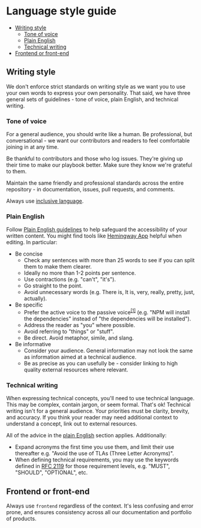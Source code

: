 # Language style guide

* [Writing style](#writing-style)
  * [Tone of voice](#tone-of-voice)
  * [Plain English](#plain-english)
  * [Technical writing](#technical-writing)
* [Frontend or front-end](#frontend-or-front-end)

## Writing style

We don't enforce strict standards on writing style as we want you to use your own words to express your own personality. That said, we have three general sets of guidelines - tone of voice, plain English, and technical writing.

### Tone of voice

For a general audience, you should write like a human. Be professional, but conversational - we want our contributors and readers to feel comfortable joining in at any time.

Be thankful to contributors and those who log issues. They're giving up their time to make our playbook better. Make sure they know we're grateful to them.

Maintain the same friendly and professional standards across the entire repository - in documentation, issues, pull requests, and comments.

Always use [inclusive language](inclusive-language.md).

### Plain English

Follow [Plain English guidelines](http://www.plainenglish.co.uk/how-to-write-in-plain-english.html) to help safeguard the accessibility of your written content. You might find tools like [Hemingway App](http://www.hemingwayapp.com/) helpful when editing. In particular:

* Be concise
  * Check any sentences with more than 25 words to see if you can split them to make them clearer.
  * Ideally no more than 1-2 points per sentence.
  * Use contractions (e.g. "can't", "it's").
  * Go straight to the point.
  * Avoid unnecessary words (e.g. There is, It is, very, really, pretty, just, actually). 
* Be specific
  - Prefer the active voice to the passive voice<sup>[\[1\]][active-passive]</sup> (e.g. "NPM will install the dependencies" instead of "the dependencies will be installed").
  * Address the reader as "you" where possible.
  * Avoid referring to "things" or "stuff".
  * Be direct. Avoid metaphor, simile, and slang.
* Be informative
  * Consider your audience. General information may not look the same as information aimed at a technical audience.
  * Be as precise as you can usefully be - consider linking to high quality external resources where relevant.

### Technical writing

When expressing technical concepts, you'll need to use technical language. This may be complex, contain jargon, or seem formal. That's ok! Technical writing isn't for a general audience. Your priorities must be clarity, brevity, and accuracy. If you think your reader may need additional context to understand a concept, link out to external resources. 

All of the advice in the [plain English](#plain-english) section applies. Additionally:

* Expand acronyms the first time you use them, and limit their use thereafter e.g. "Avoid the use of TLAs (Three Letter Acronyms)".
* When defining technical requirements, you may use the keywords defined in [RFC 2119](https://www.ietf.org/rfc/rfc2119.txt) for those requirement levels, e.g. "MUST", "SHOULD", "OPTIONAL", etc.

## Frontend or front-end

Always use `frontend` regardless of the context. It's less confusing and error prone, and ensures consistency across all our documentation and portfolio of products.

[active-passive]: https://oxfordediting.com/the-active-verb-form-makes-academic-writing-more-readable/
